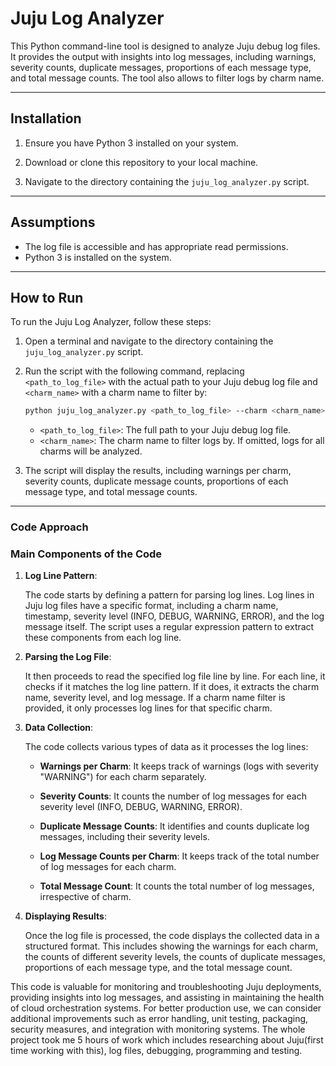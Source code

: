 # Juju Log Analyzer

This Python command-line tool is designed to analyze Juju debug log files. It provides the output with insights into log messages, including warnings, severity counts, duplicate messages, proportions of each message type, and total message counts. The tool also allows to filter logs by charm name.

---

## Installation

1. Ensure you have Python 3 installed on your system.

2. Download or clone this repository to your local machine.

3. Navigate to the directory containing the `juju_log_analyzer.py` script.

---

## Assumptions

- The log file is accessible and has appropriate read permissions.
- Python 3 is installed on the system.

---

## How to Run

To run the Juju Log Analyzer, follow these steps:

1. Open a terminal and navigate to the directory containing the `juju_log_analyzer.py` script.

2. Run the script with the following command, replacing `<path_to_log_file>` with the actual path to your Juju debug log file and `<charm_name>` with a charm name to filter by:

   ```bash
   python juju_log_analyzer.py <path_to_log_file> --charm <charm_name>
   ```

   - `<path_to_log_file>`: The full path to your Juju debug log file.
   - `<charm_name>`: The charm name to filter logs by. If omitted, logs for all charms will be analyzed.

3. The script will display the results, including warnings per charm, severity counts, duplicate message counts, proportions of each message type, and total message counts.

---

### Code Approach

### Main Components of the Code

1. **Log Line Pattern**:
   
   The code starts by defining a pattern for parsing log lines. Log lines in Juju log files have a specific format, including a charm name, timestamp, severity level (INFO, DEBUG, WARNING, ERROR), and the log message itself. The script uses a regular expression pattern to extract these components from each log line.

2. **Parsing the Log File**:

   It then proceeds to read the specified log file line by line. For each line, it checks if it matches the log line pattern. If it does, it extracts the charm name, severity level, and log message. If a charm name filter is provided, it only processes log lines for that specific charm.

3. **Data Collection**:

   The code collects various types of data as it processes the log lines:

   - **Warnings per Charm**: It keeps track of warnings (logs with severity "WARNING") for each charm separately.
   
   - **Severity Counts**: It counts the number of log messages for each severity level (INFO, DEBUG, WARNING, ERROR).

   - **Duplicate Message Counts**: It identifies and counts duplicate log messages, including their severity levels.

   - **Log Message Counts per Charm**: It keeps track of the total number of log messages for each charm.

   - **Total Message Count**: It counts the total number of log messages, irrespective of charm.

4. **Displaying Results**:

   Once the log file is processed, the code displays the collected data in a structured format. This includes showing the warnings for each charm, the counts of different severity levels, the counts of duplicate messages, proportions of each message type, and the total message count.


This code is valuable for monitoring and troubleshooting Juju deployments, providing insights into log messages, and assisting in maintaining the health of cloud orchestration systems. For better production use, we can consider additional improvements such as error handling, unit testing, packaging, security measures, and integration with monitoring systems.
The whole project took me 5 hours of work which includes researching about Juju(first time working with this), log files, debugging, programming and testing.

